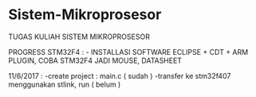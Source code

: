 # Sistem-Mikroprosesor
TUGAS KULIAH SISTEM MIKROPROSESOR

PROGRESS STM32F4 : - INSTALLASI SOFTWARE ECLIPSE + CDT + ARM PLUGIN, COBA STM32F4 JADI MOUSE, DATASHEET

11/6/2017 : -create project : main.c ( sudah )
            -transfer ke stm32f407 menggunakan stlink, run ( belum )

